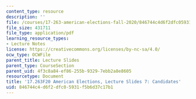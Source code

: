 ```yaml
---
content_type: resource
description: ''
file: /courses/17-263-american-elections-fall-2020/846744c4d6f2dfc05931f5b6d37c17b1_MIT17_263F20_Lec7.pdf
file_size: 431711
file_type: application/pdf
learning_resource_types:
- Lecture Notes
license: https://creativecommons.org/licenses/by-nc-sa/4.0/
ocw_type: OCWFile
parent_title: Lecture Slides
parent_type: CourseSection
parent_uid: 4f3c8a84-ef86-255b-9329-7ebb2a8e8605
resourcetype: Document
title: '17.263F20 American Elections, Lecture Slides 7: Candidates'
uid: 846744c4-d6f2-dfc0-5931-f5b6d37c17b1
---
```

